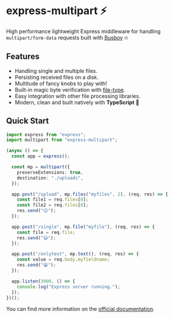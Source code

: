 # express-multipart ⚡

High performance lightweight Express middleware for handling `multipart/form-data` requests built with [Busboy](https://www.npmjs.com/package/busboy) 🔥

## Features

- Handling single and multiple files.
- Persisting received files on a disk.
- Multitude of fancy knobs to play with!
- Built-in magic byte verification with [file-type](https://www.npmjs.com/package/file-type).
- Easy integration with other file processing libraries.
- Modern, clean and built natively with **TypeScript** 🐋

## Quick Start

```typescript
import express from "express";
import multipart from "express-multipart";

(async () => {
  const app = express();

  const mp = multipart({
    preserveExtensions: true,
    destination: "./uploads",
  });

  app.post("/upload", mp.files("myfiles", 2), (req, res) => {
    const file1 = req.files[0];
    const file2 = req.files[0];
    res.send("😊");
  });

  app.post("/single", mp.file("myfile"), (req, res) => {
    const file = req.file;
    res.send("😃");
  });

  app.post("/onlytext", mp.text(), (req, res) => {
    const value = req.body.myfieldname;
    res.send("😁");
  });

  app.listen(3000, () => {
    console.log("Express server running.");
  });
})();
```

You can find more information on the [official documentation](http://socketbyte.github.io/express-multipart).
